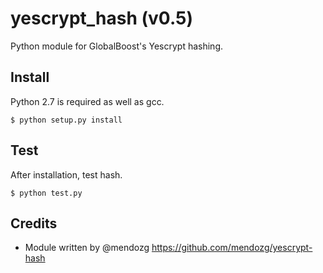
yescrypt_hash (v0.5)
===========================

Python module for GlobalBoost's Yescrypt hashing.


Install
-------

Python 2.7 is required as well as gcc.

    $ python setup.py install


Test
-------

After installation, test hash.

    $ python test.py

Credits
-------

* Module written by @mendozg https://github.com/mendozg/yescrypt-hash


